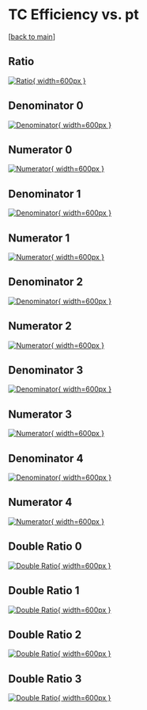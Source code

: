 # TC Efficiency vs. pt

[[back to main](./)]



## Ratio

[![Ratio](../mtv/var/TC_loweta_0_-1_eff_pt.png){ width=600px }](../mtv/var/TC_loweta_0_-1_eff_pt.pdf)

## Denominator 0

[![Denominator](../mtv/den/TC_loweta_0_-1_eff_pt_den0.png){ width=600px }](../mtv/den/TC_loweta_0_-1_eff_pt_den0.pdf)

## Numerator 0

[![Numerator](../mtv/num/TC_loweta_0_-1_eff_pt_num0.png){ width=600px }](../mtv/num/TC_loweta_0_-1_eff_pt_num0.pdf)

## Denominator 1

[![Denominator](../mtv/den/TC_loweta_0_-1_eff_pt_den1.png){ width=600px }](../mtv/den/TC_loweta_0_-1_eff_pt_den1.pdf)

## Numerator 1

[![Numerator](../mtv/num/TC_loweta_0_-1_eff_pt_num1.png){ width=600px }](../mtv/num/TC_loweta_0_-1_eff_pt_num1.pdf)

## Denominator 2

[![Denominator](../mtv/den/TC_loweta_0_-1_eff_pt_den2.png){ width=600px }](../mtv/den/TC_loweta_0_-1_eff_pt_den2.pdf)

## Numerator 2

[![Numerator](../mtv/num/TC_loweta_0_-1_eff_pt_num2.png){ width=600px }](../mtv/num/TC_loweta_0_-1_eff_pt_num2.pdf)

## Denominator 3

[![Denominator](../mtv/den/TC_loweta_0_-1_eff_pt_den3.png){ width=600px }](../mtv/den/TC_loweta_0_-1_eff_pt_den3.pdf)

## Numerator 3

[![Numerator](../mtv/num/TC_loweta_0_-1_eff_pt_num3.png){ width=600px }](../mtv/num/TC_loweta_0_-1_eff_pt_num3.pdf)

## Denominator 4

[![Denominator](../mtv/den/TC_loweta_0_-1_eff_pt_den4.png){ width=600px }](../mtv/den/TC_loweta_0_-1_eff_pt_den4.pdf)

## Numerator 4

[![Numerator](../mtv/num/TC_loweta_0_-1_eff_pt_num4.png){ width=600px }](../mtv/num/TC_loweta_0_-1_eff_pt_num4.pdf)

## Double Ratio 0

[![Double Ratio](../mtv/ratio/TC_loweta_0_-1_eff_pt_ratio0.png){ width=600px }](../mtv/ratio/TC_loweta_0_-1_eff_pt_ratio0.pdf)

## Double Ratio 1

[![Double Ratio](../mtv/ratio/TC_loweta_0_-1_eff_pt_ratio1.png){ width=600px }](../mtv/ratio/TC_loweta_0_-1_eff_pt_ratio1.pdf)

## Double Ratio 2

[![Double Ratio](../mtv/ratio/TC_loweta_0_-1_eff_pt_ratio2.png){ width=600px }](../mtv/ratio/TC_loweta_0_-1_eff_pt_ratio2.pdf)

## Double Ratio 3

[![Double Ratio](../mtv/ratio/TC_loweta_0_-1_eff_pt_ratio3.png){ width=600px }](../mtv/ratio/TC_loweta_0_-1_eff_pt_ratio3.pdf)

